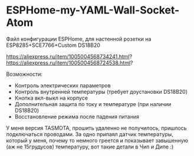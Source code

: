 # ESPHome-my-YAML-Wall-Socket-Atom
Файл конфигурации ESPHome, для настенной розетки на ESP8285+SCE7766+Custom DS18B20

https://aliexpress.ru/item/1005004568734241.html?
https://aliexpress.ru/item/1005004568724538.html?

Возможности:
  - Контроль электрических параметров
  - Контроль внутренней температуры (требует доустановки DS18B20)
  - Кнопка вкл-выкл на корпусе
  - Дополнительная защита по току и температуре (при наличии DS18B20)
  - Восстановление режима после падения питания

У меня версия TASMOTA, прошить удаленно не получилось, пришлось подключаться проводами.
За одно припаял датчик температуры, который у меня, почему то немного греется и показывает
завышенную (аж не 15грудусов) температуру, вот такие детали в Чип и Дипе :)
